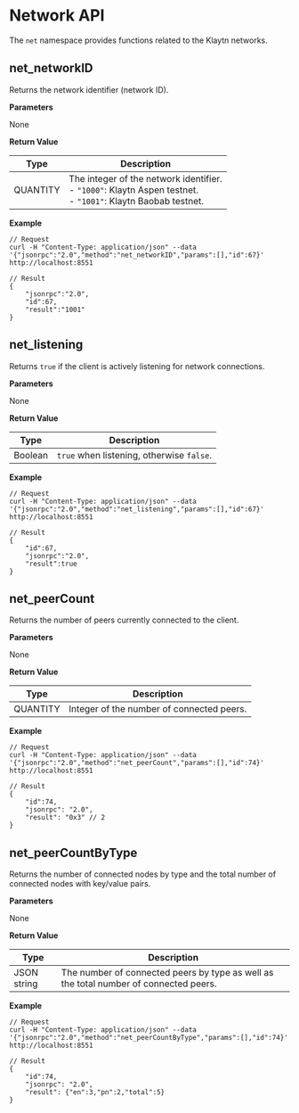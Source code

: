 # Network API

The `net` namespace provides functions related to the Klaytn networks.


## net_networkID

Returns the network identifier (network ID).

**Parameters**

None

**Return Value**

| Type | Description |
| --- | --- |
| QUANTITY | The integer of the network identifier.<br>    - `"1000"`: Klaytn Aspen testnet.<br>    - `"1001"`: Klaytn Baobab testnet. |

**Example**

```shell
// Request
curl -H "Content-Type: application/json" --data '{"jsonrpc":"2.0","method":"net_networkID","params":[],"id":67}' http://localhost:8551

// Result
{
    "jsonrpc":"2.0",
    "id":67,
    "result":"1001"
}
```


## net_listening

Returns `true` if the client is actively listening for network connections.

**Parameters**

None

**Return Value**

| Type | Description |
| --- | --- |
| Boolean | `true` when listening, otherwise `false`. |

**Example**

```shell
// Request
curl -H "Content-Type: application/json" --data '{"jsonrpc":"2.0","method":"net_listening","params":[],"id":67}' http://localhost:8551

// Result
{
    "id":67,
    "jsonrpc":"2.0",
    "result":true
}
```


## net_peerCount

Returns the number of peers currently connected to the client.

**Parameters**

None

**Return Value**

| Type | Description |
| --- | --- |
| QUANTITY | Integer of the number of connected peers.|

**Example**

```shell
// Request
curl -H "Content-Type: application/json" --data '{"jsonrpc":"2.0","method":"net_peerCount","params":[],"id":74}' http://localhost:8551

// Result
{
    "id":74,
    "jsonrpc": "2.0",
    "result": "0x3" // 2
}
```

## net_peerCountByType

Returns the number of connected nodes by type and the total number of connected nodes with key/value pairs.

**Parameters**

None

**Return Value**

| Type | Description |
| --- | --- |
| JSON string | The number of connected peers by type as well as the total number of connected peers. |

**Example**

```shell
// Request
curl -H "Content-Type: application/json" --data '{"jsonrpc":"2.0","method":"net_peerCountByType","params":[],"id":74}' http://localhost:8551

// Result
{
    "id":74,
    "jsonrpc": "2.0",
    "result": {"en":3,"pn":2,"total":5}
}
```
